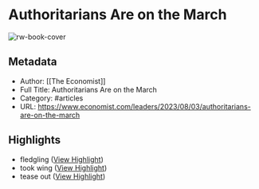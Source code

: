 # Authoritarians Are on the March

![rw-book-cover](https://www.economist.com/img/b/1280/720/90/media-assets/image/20230805_LDP505.jpg)

## Metadata
- Author: [[The Economist]]
- Full Title: Authoritarians Are on the March
- Category: #articles
- URL: https://www.economist.com/leaders/2023/08/03/authoritarians-are-on-the-march

## Highlights
- fledgling ([View Highlight](https://read.readwise.io/read/01h6z17akgyd46mv7v2wbbx9xg))
- took wing ([View Highlight](https://read.readwise.io/read/01h6z16tn9kk8t5wmv3b21jwr8))
- tease out ([View Highlight](https://read.readwise.io/read/01h6z1pv9pycsgm5v6bfqq039t))
